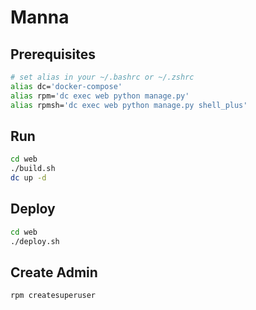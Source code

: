 # Manna

## Prerequisites
```bash
# set alias in your ~/.bashrc or ~/.zshrc
alias dc='docker-compose'
alias rpm='dc exec web python manage.py'
alias rpmsh='dc exec web python manage.py shell_plus'
```

## Run
```bash
cd web
./build.sh
dc up -d
```

## Deploy
```bash
cd web
./deploy.sh
```

## Create Admin
```bash
rpm createsuperuser
```
